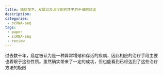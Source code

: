 ```yaml
---
title: 癌症发生，发展以及治疗耐药性中的干细胞命运
description: 
categories:
 - scRNA-seq
tags:
 - paper
 - scRNA-seq
 - review
---
```


过去数十年，癌症被认为是一种异常增殖和存活的疾病，因此相应的治疗手段主要也着眼于这些性质。虽然确实带来了一定的成功，但也能看到已经达到了这些治疗方法的极限
